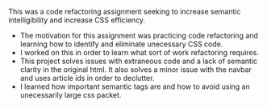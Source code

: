 This was a code refactoring assignment seeking to increase semantic intelligibility and increase CSS efficiency.

- The motivation for this assignment was practicing code refactoring and learning how to identify and eliminate unecessary CSS code. 
- I worked on this in order to learn what sort of work refactoring requires.
- This project solves issues with extraneous code and a lack of semantic clarity in the original html. It also solves a minor issue with the navbar and uses article ids in order to declutter. 
- I learned how important semantic tags are and how to avoid using an unecessarily large css packet. 

# <title here>

## Description

Put a description here....

## Table-of-Contents
* [Usage](#usage)
* [URL (github repository)](#urlrepo)
* [Screenshot](#screenshot)

## Usage 

This website is intended as a mockup landing page for a company focused on SEO and online management. This repository holds only the front page. It can be read and has several nav links at the top to take the reader to the intended section. 
    
Repository URL: https://github.com/thegabe101/week-1-refactor-challenge-02

Deploy URL: https://thegabe101.github.io/week-1-refactor-challenge-02/

![landing page screenshot](https://user-images.githubusercontent.com/104788842/174419120-c4f6b84f-3bde-41a4-a999-5396f7a03d92.jpg)